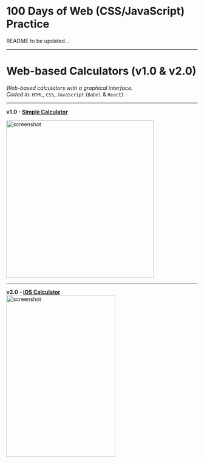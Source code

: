 # 100 Days of Web (CSS/JavaScript) Practice

README to be updated...

---

# Web-based Calculators (v1.0 & v2.0)

*Web-based calculators with a graphical interface.*  
*Coded in:* `HTML`, `CSS`, `JavaScript` (`Babel` & `React`)

---

**v1.0 - <a href="https://codepen.io/miffycs/full/vQQePK">Simple Calculator</a>**  

<a href="https://codepen.io/miffycs/full/vQQePK"><img src="https://github.com/miffycs/Web-Practice/blob/master/calculators/js-calculator/img/screenshot.jpg" alt="screenshot" width="388" height="415" /></a>

---

**v2.0 - <a href="https://codepen.io/miffycs/full/NEerJE/">iOS Calculator</a>**  
<a href="https://codepen.io/miffycs/full/NEerJE/"><img src="https://github.com/miffycs/Web-Practice/blob/master/calculators/react-calculator/img/screenshot.jpg" alt="screenshot" width="287" height="426.5" /></a>
